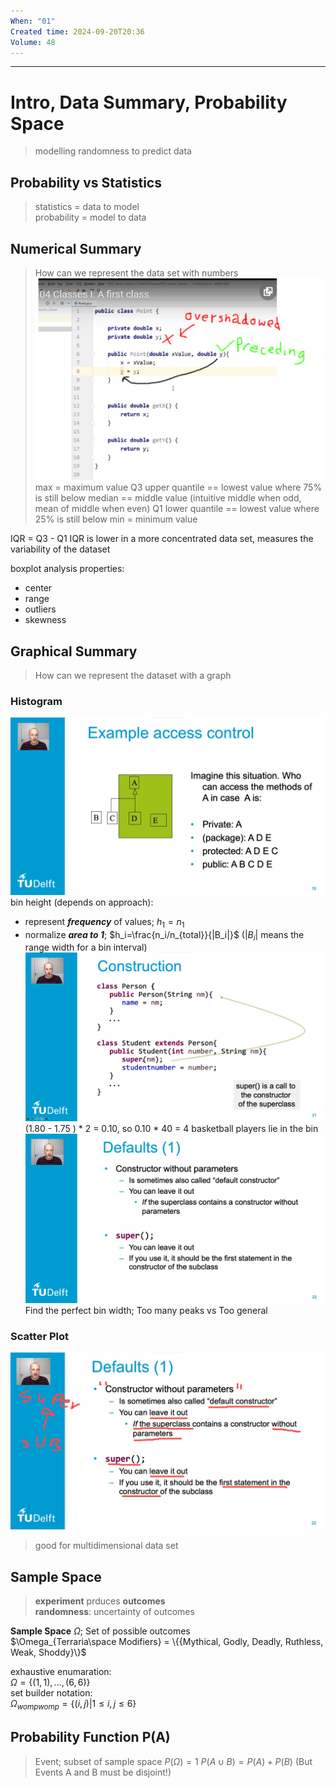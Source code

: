 ```yaml
---
When: "01"
Created time: 2024-09-20T20:36
Volume: 48
---
```

---
# Intro, Data Summary, Probability Space

> modelling randomness to predict data
## Probability vs Statistics

> statistics = data to model  
> probability = model to data  
## Numerical Summary

> How can we represent the data set with numbers
![Untitled 1.png](../../../attachments/Untitled%201.png)
max = maximum value
Q3 upper quantile == lowest value where 75% is still below
median == middle value (intuitive middle when odd, mean of middle when even)
Q1 lower quantile == lowest value where 25% is still below
min = minimum value
  
IQR = Q3 - Q1
IQR is lower in a more concentrated data set, measures the variability of the dataset
  
boxplot analysis properties:
- center
- range
- outliers
- skewness
## Graphical Summary

> How can we represent the dataset with a graph
### Histogram
![Untitled 2.png](../../../attachments/Untitled%202.png)
bin height (depends on approach):
- represent _**frequency**_ of values; $h_1 = n_1$
- normalize _**area to 1**_; $h_i=\frac{n_i/n_{total}}{|B_i|}$ ($|B_i|$ means the range width for a bin interval)
![Untitled 3.png](../../../attachments/Untitled%203.png)
(1.80 - 1.75 ) * 2 = 0.10, so 0.10 * 40 = 4 basketball players lie in the bin
![Untitled 4.png](../../../attachments/Untitled%204.png)
Find the perfect bin width; Too many peaks vs Too general
### Scatter Plot
![Untitled 5.png](../../../attachments/Untitled%205.png)

> good for multidimensional data set
## Sample Space

> **experiment** prduces **outcomes**  
> **randomness**: uncertainty of outcomes
  
**Sample Space** $\Omega$; Set of possible outcomes  
$\Omega_{Terraria\space Modifiers} = \{{Mythical, Godly, Deadly, Ruthless, Weak, Shoddy}\}$  
  
exhaustive enumaration:  
$\Omega = \{(1,1), ... , (6, 6)\}$  
set builder notation:  
$\Omega_{wompwomp} = \{(i, j)|1\leq i, j \leq 6\}$
## Probability Function P(A)

> Event; subset of sample space
$P(\Omega) = 1$
$P(A \cup B) = P(A) + P(B)$ (But Events A and B must be disjoint!)